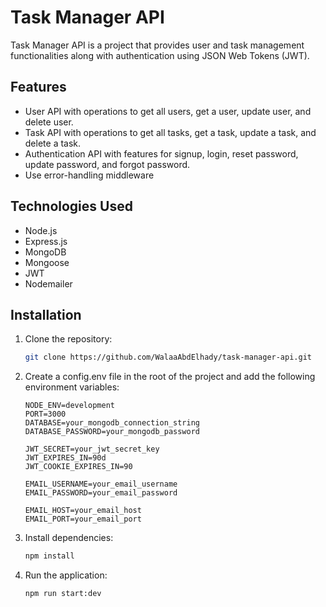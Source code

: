 # Task Manager API

Task Manager API is a project that provides user and task management functionalities along with authentication using JSON Web Tokens (JWT).

## Features

- User API with operations to get all users, get a user, update user, and delete user.
- Task API with operations to get all tasks, get a task, update a task, and delete a task.
- Authentication API with features for signup, login, reset password, update password, and forgot password.
- Use error-handling middleware

## Technologies Used

- Node.js
- Express.js
- MongoDB
- Mongoose
- JWT
- Nodemailer

## Installation

1. Clone the repository:

   ```bash
   git clone https://github.com/WalaaAbdElhady/task-manager-api.git
   
2. Create a config.env file in the root of the project and add the following environment variables:
   
   ```env
   NODE_ENV=development
   PORT=3000
   DATABASE=your_mongodb_connection_string
   DATABASE_PASSWORD=your_mongodb_password
   
   JWT_SECRET=your_jwt_secret_key
   JWT_EXPIRES_IN=90d
   JWT_COOKIE_EXPIRES_IN=90

   EMAIL_USERNAME=your_email_username
   EMAIL_PASSWORD=your_email_password
   
   EMAIL_HOST=your_email_host
   EMAIL_PORT=your_email_port

4. Install dependencies:
   
   ```bash
   npm install
   
6. Run the application:
   
   ```bash
   npm run start:dev

